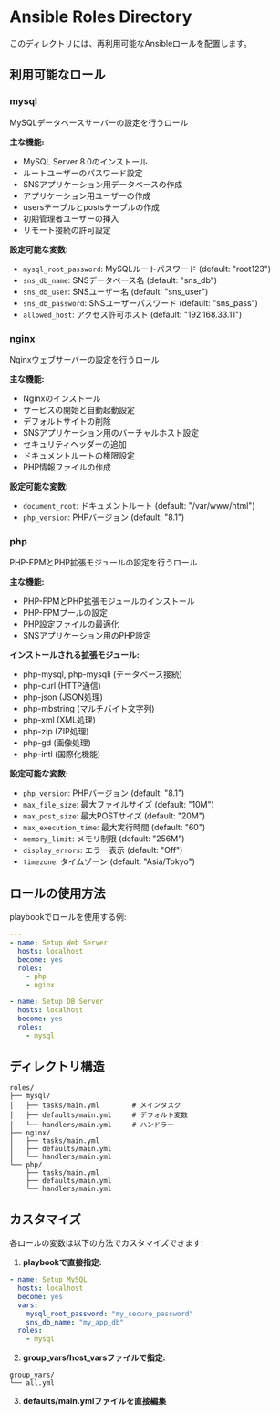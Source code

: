 # Ansible Roles Directory

このディレクトリには、再利用可能なAnsibleロールを配置します。

## 利用可能なロール

### mysql
MySQLデータベースサーバーの設定を行うロール

**主な機能:**
- MySQL Server 8.0のインストール
- ルートユーザーのパスワード設定
- SNSアプリケーション用データベースの作成
- アプリケーション用ユーザーの作成
- usersテーブルとpostsテーブルの作成
- 初期管理者ユーザーの挿入
- リモート接続の許可設定

**設定可能な変数:**
- `mysql_root_password`: MySQLルートパスワード (default: "root123")
- `sns_db_name`: SNSデータベース名 (default: "sns_db")
- `sns_db_user`: SNSユーザー名 (default: "sns_user")
- `sns_db_password`: SNSユーザーパスワード (default: "sns_pass")
- `allowed_host`: アクセス許可ホスト (default: "192.168.33.11")

### nginx
Nginxウェブサーバーの設定を行うロール

**主な機能:**
- Nginxのインストール
- サービスの開始と自動起動設定
- デフォルトサイトの削除
- SNSアプリケーション用のバーチャルホスト設定
- セキュリティヘッダーの追加
- ドキュメントルートの権限設定
- PHP情報ファイルの作成

**設定可能な変数:**
- `document_root`: ドキュメントルート (default: "/var/www/html")
- `php_version`: PHPバージョン (default: "8.1")

### php
PHP-FPMとPHP拡張モジュールの設定を行うロール

**主な機能:**
- PHP-FPMとPHP拡張モジュールのインストール
- PHP-FPMプールの設定
- PHP設定ファイルの最適化
- SNSアプリケーション用のPHP設定

**インストールされる拡張モジュール:**
- php-mysql, php-mysqli (データベース接続)
- php-curl (HTTP通信)
- php-json (JSON処理)
- php-mbstring (マルチバイト文字列)
- php-xml (XML処理)
- php-zip (ZIP処理)
- php-gd (画像処理)
- php-intl (国際化機能)

**設定可能な変数:**
- `php_version`: PHPバージョン (default: "8.1")
- `max_file_size`: 最大ファイルサイズ (default: "10M")
- `max_post_size`: 最大POSTサイズ (default: "20M")
- `max_execution_time`: 最大実行時間 (default: "60")
- `memory_limit`: メモリ制限 (default: "256M")
- `display_errors`: エラー表示 (default: "Off")
- `timezone`: タイムゾーン (default: "Asia/Tokyo")

## ロールの使用方法

playbookでロールを使用する例:

```yaml
---
- name: Setup Web Server
  hosts: localhost
  become: yes
  roles:
    - php
    - nginx

- name: Setup DB Server
  hosts: localhost
  become: yes
  roles:
    - mysql
```

## ディレクトリ構造

```
roles/
├── mysql/
│   ├── tasks/main.yml        # メインタスク
│   ├── defaults/main.yml     # デフォルト変数
│   └── handlers/main.yml     # ハンドラー
├── nginx/
│   ├── tasks/main.yml
│   ├── defaults/main.yml
│   └── handlers/main.yml
└── php/
    ├── tasks/main.yml
    ├── defaults/main.yml
    └── handlers/main.yml
```

## カスタマイズ

各ロールの変数は以下の方法でカスタマイズできます:

1. **playbookで直接指定:**
```yaml
- name: Setup MySQL
  hosts: localhost
  become: yes
  vars:
    mysql_root_password: "my_secure_password"
    sns_db_name: "my_app_db"
  roles:
    - mysql
```

2. **group_vars/host_varsファイルで指定:**
```
group_vars/
└── all.yml
```

3. **defaults/main.ymlファイルを直接編集**
